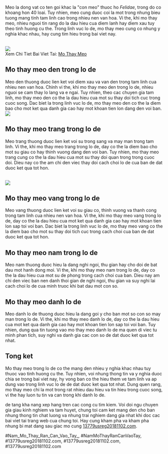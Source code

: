 <div class="img-container">

</div><p>Meo la dong vat co ten goi khac la "con meo" thuoc ho <i>Felidae</i>, trong do co khoang hon 40 loai. Tuy nhien, meo cung duoc coi la mot trong nhung bieu tuong mang tinh tam linh cao trong nhieu nen van hoa. Vi the, khi mo thay meo, nhieu nguoi tin rang do la dau hieu cua diem lanh hay diem xau tuy theo tinh huong cu the. Trong linh vuc lo de, mo thay meo cung co nhung y nghia khac nhau, hay cung tim hieu trong bai viet nay.</p><br><img src="https://13779usreg20181102.com/wp-content/uploads/2025/03/nam-mo-thay-ran-la-diem-gi-kham-pha-y-nghia-sau-sac-cua-giac-mo-67ca5d511f298.png"></br>
Xem Chi Tiet Bai Viet Tai: <a href="https://13779usreg20181102.com/mo-thay-meo/">Mo Thay Meo</a><h2>Mo thay meo den trong lo de</h2><p>Meo den thuong duoc lien ket voi diem xau va van den trong tam linh cua nhieu nen van hoa. Chinh vi the, khi mo thay meo den trong lo de, nhieu nguoi se cam thay lo lang va e ngai. Tuy nhien, theo cac chuyen gia tam linh, mo thay meo den co the la dau hieu cua mot su thay doi tich cuc trong cuoc song. Dac biet la trong linh vuc lo de, mo thay meo den co the la diem bao cho mot ket qua danh gia cao hay mot khoan tien lon dang den voi ban.<br><img src="https://13779usreg20181102.com/wp-content/uploads/2025/03/Logo-13779usreg20181102.com_-800x800.png"></br><h2>Mo thay meo trang trong lo de</h2><p>Meo trang thuong duoc lien ket voi su trong sang va may man trong tam linh. Vi the, khi mo thay meo trang trong lo de, day co the la diem bao cho mot su giau co hay thinh vuong dang den voi ban. Tuy nhien, mo thay meo trang cung co the la dau hieu cua mot su thay doi quan trong trong cuoc doi. Dieu nay co the am chi den viec thay doi cach choi lo de cua ban de dat duoc ket qua tot hon.</p><br><img src="https://13779usreg20181102.com/wp-content/uploads/2025/03/nam-mo-thay-em-be-trai-danh-so-gi-nhung-giac-mo-ky-dieu-va-y-nghia-chung-67ca5be667b09.jpg"></br><h2>Mo thay meo vang trong lo de</h2><p>Meo vang thuong duoc lien ket voi su giau co, thinh vuong va thanh cong trong tam linh cua nhieu nen van hoa. Vi the, khi mo thay meo vang trong lo de, day co the la dau hieu cua mot ket qua danh gia cao hay mot khoan tien lon sap toi voi ban. Dac biet la trong linh vuc lo de, mo thay meo vang co the la diem bao cho mot su thay doi tich cuc trong cach choi cua ban de dat duoc ket qua tot hon.<h2>Mo thay meo nam trong lo de</h2><p>Meo nam thuong duoc hieu la dang nghi ngoi, thu gian hay cho doi de bat dau mot hanh dong moi. Vi the, khi mo thay meo nam trong lo de, day co the la dau hieu cua mot su de phong trong cach choi cua ban. Dieu nay am chi den viec ban nen danh thoi gian de nghi ngoi, thu gian va suy nghi lai cach choi lo de cua minh truoc khi bat dau mot con so.</p><h2>Mo thay meo danh lo de</h2><p>Meo danh lo de thuong duoc hieu la dang goi y cho ban mot so con so may man trong lo de. Vi the, khi mo thay meo danh lo de, day co the la dau hieu cua mot ket qua danh gia cao hay mot khoan tien lon sap toi voi ban. Tuy nhien, dung qua tin tuong vao mo thay meo danh lo de ma quen di viec tu minh phan tich, suy nghi va danh gia cac con so de dat duoc ket qua tot nhat.<h2>Tong ket</h2><p>Mo thay meo trong lo de co the mang den nhieu y nghia khac nhau tuy thuoc vao tinh huong cu the. Tuy nhien, voi nhung thong tin va y nghia duoc chia se trong bai viet nay, hy vong ban co the hieu them ve tam linh va ap dung vao trong linh vuc lo de de dat duoc ket qua tot nhat. Dung quen rang, mo thay meo chi la mot trong rat nhieu dau hieu va tin hieu trong cuoc song, vi the hay luon tu tin va can trong khi danh lo de.</p><p>de tang kha nang xep hang tren cac cong cu tim kiem. Voi doi ngu chuyen gia giau kinh nghiem va tam huyet, chung toi cam ket mang den cho ban nhung thong tin chat luong va nhung trai nghiem dang gia nhat khi doc cac bai viet tai trang web cua chung toi. Hay cung kham pha va kham pha nhung bi mat dang sau giac mo cung <a href="https://13779usreg20181102.com/">13779usreg20181102.com</a>.</p>
#Nam_Mo_Thay_Ran_Can_Vao_Tay_, #NamMoThayRanCanVaoTay, #13779usreg20181102.com, #13779usreg20181102.com, #13779usreg20181102.com
